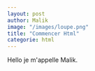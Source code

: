 ```yaml
---
layout: post
author: Malik
image: "/images/loupe.png"
title: "Commencer Html"
categorie: html
---
```




<p> Hello je m'appelle Malik. </p>
